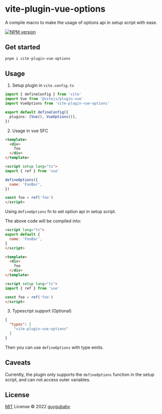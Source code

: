 # vite-plugin-vue-options

A compile macro to make the usage of options api in setup script with ease.

[![NPM version](https://img.shields.io/npm/v/vite-plugin-vue-options?color=a1b858&label=)](https://www.npmjs.com/package/vite-plugin-vue-options)

## Get started

```bash
pnpm i vite-plugin-vue-options
```

## Usage

1. Setup plugin in `vite.config.ts`

```ts
import { defineConfig } from 'vite'
import Vue from '@vitejs/plugin-vue'
import VueOptions from 'vite-plugin-vue-options'

export default defineConfig({
  plugins: [Vue(), VueOptions()],
})
```

2. Usage in vue SFC

```html
<template>
  <div>
    foo
  </div>
</template>

<script setup lang="ts">
import { ref } from 'vue'

defineOptions({
  name: 'FooBar',
})

const foo = ref('foo')
</script>
```

Using `defineOptions` fn to set option api in setup script.

The above code will be compiled into:

```html  
<script lang="ts">
export default {
  name: 'FooBar',
}
</script>

<template>
  <div>
    foo
  </div>
</template>

<script setup lang="ts">
import { ref } from 'vue'

const foo = ref('foo')
</script>
```

3. Typescript support (Optional)

```json
{
  "types": [
    "vite-plugin-vue-options"
  ]
}
```

Then you can use `defineOptions` with type emits.

## Caveats

Currently, the plugin only supports the `defineOptions` function in the setup script, and can not access outer variables.

## License

[MIT](./LICENSE) License © 2022 [guygubaby](https://github.com/guygubaby)
